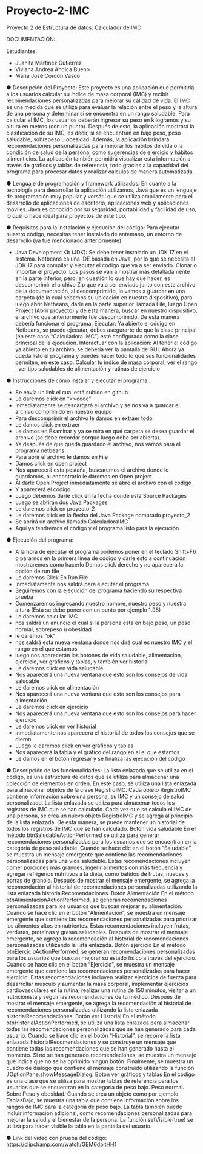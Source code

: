 # Proyecto-2-IMC
Proyecto 2 de Estructura de datos: Calculador de IMC

DOCUMENTACIÓN:

Estudiantes:
- Juanita Martínez Gutiérrez
- Viviana Andrea Andica Bueno
- Maria José Cordón Vasco

● Descripción del Proyecto:
Este proyecto es una aplicación que permitiría a los usuarios calcular su índice de masa corporal (IMC) y recibir recomendaciones personalizadas para mejorar su calidad de vida. El IMC es una medida que se utiliza para evaluar la relación entre el peso y la altura de una persona y determinar si se encuentra en un rango saludable. Para calcular el IMC, los usuarios deberán ingresar su peso en kilogramos y su altura en metros (con un punto). Después de esto, la aplicación mostrará la clasificación de su IMC, es decir, si se encuentran en bajo peso, peso saludable, sobrepeso u obesidad. Además, la aplicación brindará recomendaciones personalizadas para mejorar los hábitos de vida o la condición de salud de la persona, como sugerencias de ejercicio y hábitos alimenticios. La aplicación también permitirá visualizar esta información a través de gráficos y tablas de referencia, todo gracias a la capacidad del programa para procesar datos y realizar cálculos de manera automatizada.

● Lenguaje de programación y framework utilizados:
En cuanto a la tecnología para desarrollar la aplicación utilizamos, Java que es un lenguaje de programación muy popular y versátil que se utiliza ampliamente para el desarrollo de aplicaciones de escritorio, aplicaciones web y aplicaciones móviles. Java es conocido por su seguridad, portabilidad y facilidad de uso, lo que lo hace ideal para proyectos de este tipo.

● Requisitos para la instalación y ejecución del código:
Para ejecutar nuestro código, necesitas tener instalado de antemano, un entorno de desarrollo (ya fue mencionado anteriormente) 
- Java Development Kit (JDK): Se debe tener instalado un JDK 17 en el sistema. Netbeans es una IDE basada en Java, por lo que se necesita el JDK 17 para compilar y ejecutar el código que va a ser enviado. 
Clonar o Importar el proyecto: Los pasos se van a mostrar más detalladamente en la parte inferior, pero, en cuestión lo que hay que hacer, es descomprimir el archivo Zip que va a ser enviado junto con este archivo de la documentación, al descomprimirlo, lo vamos a guardar en una carpeta (de la cual sepamos su ubicación en nuestro dispositivo), para luego abrir Netbeans, darle en la parte superior llamada File, luego Open Project (Abrir proyecto) y de esta manera, buscar en nuestro dispositivo, el archivo que anteriormente fue descomprimido. De esta manera debería funcionar el programa. 
Ejecutar: Ya abierto el código en Netbeans, se puede ejecutar, debes asegurarte de que la clase principal (en este caso “Calculadora IMC”) esté configurada como la clase principal de la ejecución. 
Interactuar con la aplicación: Al tener el código ya abierto en tu archivo, se debería ver la pantalla de GUI. Ahora ya queda listo el programa y puedes hacer todo lo que sus funcionalidades permiten, en este caso: Calcular tu índice de masa corporal, ver el rango , ver tips saludables de alimentación y rutinas de ejercicio 

● Instrucciones de cómo instalar y ejecutar el programa:
- Se envía un link el cual está subido en github 
- Le daremos click en “<>code”
- Inmediatamente se descargará el archivo y se nos va a guardar el archivo comprimido en nuestro equipo 
- Para descomprimir el archivo le damos en extraer todo
- Le damos click en extraer
- Le damos en Examinar y ya se mira en qué carpeta se desea guardar el archivo (se debe recordar porque luego debe ser abierta).
- Ya después de que queda guardado el archivo, nos vamos para el programa netbeans
- Para abrir el archivo le damos en File
- Damos click en open project
- Nos aparecerá esta pestaña, buscaremos el archivo donde lo guardamos, al encontrarlo le daremos en Open project. 
- Al darle Open Project inmediatamente se abre el archivo con el código
- Y aparecerá el código 
- Luego debemos darle click en la fecha donde está Source Packages 
- Luego se abrirán dos Java Packages
- Le daremos click en proyecto_2
- Le daremos click en la flecha del Java Package nombrado proyecto_2
- Se abrirá un archivo llamado CalculadoraIMC
- Aquí ya tendremos el código y el programa listo para la ejecución

● Ejecución del programa:
- A la hora de ejecutar el programa podemos poner en el teclado Shift+F6 o pararnos en la primera línea de código y darle esto a continuación mostraremos como hacerlo
Damos click derecho y no aparecerá la opción de run file 
- Le daremos Click En Run File
- Inmediatamente nos saldrá para ejecutar el programa
- Seguiremos con la ejecución del programa haciendo su respectiva prueba 
- Comenzaremos ingresando nuestro nombre, nuestro peso y nuestra altura (Esta se debe poner con un punto por ejemplo 1.98) 
- Le daremos calcular IMC 
- nos saldrá un anuncio el cual si la persona esta en bajo peso, un peso normal, sobrepeso u obesidad 
- le daremos “ok”
- nos saldrá esta nueva ventana donde nos dirá cual es nuestro IMC y el rango en el que estamos 
- luego nos aparecerán los botones de vida saludable, alimentación, ejercicio, ver gráficos y tablas, y también ver historial
- Le daremos click en vida saludable 
- Nos aparecerá una nueva ventana que esto son los consejos de vida saludable 
- Le daremos click en alimentación
- Nos aparecerá una nueva ventana que esto son  los consejos para alimentación 
- Le daremos click en ejercicio 
- Nos aparecerá una nueva ventana que esto son  los consejos para hacer ejercicio
- Le daremos click en ver historial
- Inmediatamente nos aparecerá el historial de todos los consejos que se dieron
- Luego le daremos click en ver gráficos y tablas 
- Nos aparecerá la tabla y el gráfico del rango en el el que estamos 
- Le damos en el botón regresar y se finaliza las ejecución del código 

● Descripción de las funcionalidades:
La lista enlazada que se utiliza en el código, es una estructura de datos que se utiliza para almacenar una colección de elementos en orden. En este caso, se utiliza una lista enlazada para almacenar objetos de la clase RegistroIMC. Cada objeto RegistroIMC contiene información sobre una persona, su IMC y un consejo de salud personalizado. La lista enlazada se utiliza para almacenar todos los registros de IMC que se han calculado. Cada vez que se calcula el IMC de una persona, se crea un nuevo objeto RegistroIMC y se agrega al principio de la lista enlazada. De esta manera, se puede mantener un historial de todos los registros de IMC que se han calculado.
Botón vida saludable
En el método btnSaludableActionPerformed se utiliza para generar recomendaciones personalizadas para los usuarios que se encuentran en la categoría de peso saludable. Cuando se hace clic en el botón “Saludable”, se muestra un mensaje emergente que contiene las recomendaciones personalizadas para una vida saludable. Estas recomendaciones incluyen comer porciones más grandes, ingerir alimentos con más frecuencia y agregar refrigerios nutritivos a la dieta, como batidos de frutas, nueces y barras de granola. Después de mostrar el mensaje emergente, se agrega la recomendación al historial de recomendaciones personalizadas utilizando la lista enlazada historialRecomendaciones.
Botón Alimentación
 En el método btnAlimentacionActionPerformed, se generan recomendaciones personalizadas para los usuarios que buscan mejorar su alimentación. Cuando se hace clic en el botón “Alimentación”, se muestra un mensaje emergente que contiene las recomendaciones personalizadas para priorizar los alimentos altos en nutrientes. Estas recomendaciones incluyen frutas, verduras, proteínas y grasas saludables. Después de mostrar el mensaje emergente, se agrega la recomendación al historial de recomendaciones personalizadas utilizando la lista enlazada.
Botón ejercicio
En el método btnEjercicioActionPerformed, se generan recomendaciones personalizadas para los usuarios que buscan mejorar su estado físico a través del ejercicio. Cuando se hace clic en el botón “Ejercicio”, se muestra un mensaje emergente que contiene las recomendaciones personalizadas para hacer ejercicio. Estas recomendaciones incluyen realizar ejercicios de fuerza para desarrollar músculo y aumentar la masa corporal, implementar ejercicios cardiovasculares en la rutina, realizar una rutina de 150 minutos, visitar a un nutricionista y seguir las recomendaciones de tu médico. Después de mostrar el mensaje emergente, se agrega la recomendación al historial de recomendaciones personalizadas utilizando la lista enlazada historialRecomendaciones.
Botón ver Historial
En el método btnHistorialActionPerformed, se utiliza una lista enlazada para almacenar todas las recomendaciones personalizadas que se han generado para cada usuario. Cuando se hace clic en el botón “Historial”, se recorre la lista enlazada historialRecomendaciones y se construye un mensaje que contiene todas las recomendaciones que se han generado hasta el momento. Si no se han generado recomendaciones, se muestra un mensaje que indica que no se ha oprimido ningún botón. Finalmente, se muestra un cuadro de diálogo que contiene el mensaje construido utilizando la función JOptionPane.showMessageDialog.
Botón ver gráficos y tablas
En el código es una clase que se utiliza para mostrar tablas de referencia para los usuarios que se encuentran en la categoría de peso bajo. Peso normal. Sobre Peso y obesidad. Cuando se crea un objeto como por ejemplo TablasBajo, se muestra una tabla que contiene información sobre los rangos de IMC para la categoría de peso bajo. La tabla también puede incluir información adicional, como recomendaciones personalizadas para mejorar la salud y el bienestar de la persona. La función setVisible(true) se utiliza para hacer visible la tabla en la pantalla del usuario.

● Link del video con prueba del código:
https://clipchamp.com/watch/GEM6dpitHH1



  
  
